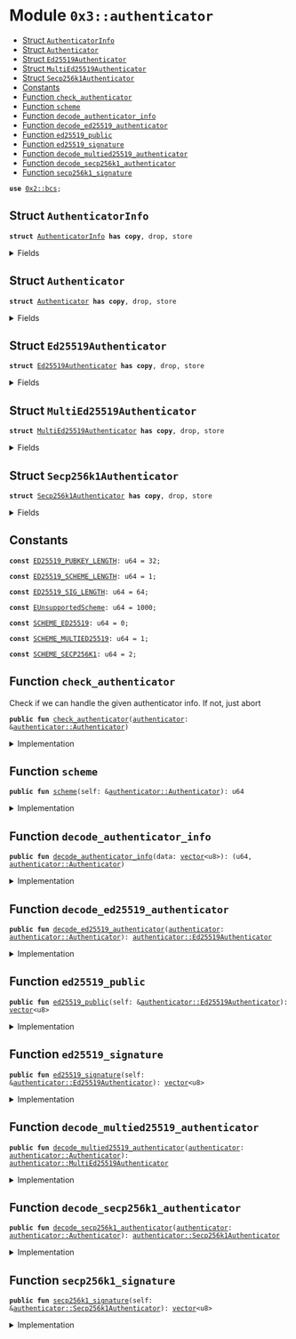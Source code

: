 
<a name="0x3_authenticator"></a>

# Module `0x3::authenticator`



-  [Struct `AuthenticatorInfo`](#0x3_authenticator_AuthenticatorInfo)
-  [Struct `Authenticator`](#0x3_authenticator_Authenticator)
-  [Struct `Ed25519Authenticator`](#0x3_authenticator_Ed25519Authenticator)
-  [Struct `MultiEd25519Authenticator`](#0x3_authenticator_MultiEd25519Authenticator)
-  [Struct `Secp256k1Authenticator`](#0x3_authenticator_Secp256k1Authenticator)
-  [Constants](#@Constants_0)
-  [Function `check_authenticator`](#0x3_authenticator_check_authenticator)
-  [Function `scheme`](#0x3_authenticator_scheme)
-  [Function `decode_authenticator_info`](#0x3_authenticator_decode_authenticator_info)
-  [Function `decode_ed25519_authenticator`](#0x3_authenticator_decode_ed25519_authenticator)
-  [Function `ed25519_public`](#0x3_authenticator_ed25519_public)
-  [Function `ed25519_signature`](#0x3_authenticator_ed25519_signature)
-  [Function `decode_multied25519_authenticator`](#0x3_authenticator_decode_multied25519_authenticator)
-  [Function `decode_secp256k1_authenticator`](#0x3_authenticator_decode_secp256k1_authenticator)
-  [Function `secp256k1_signature`](#0x3_authenticator_secp256k1_signature)


<pre><code><b>use</b> <a href="">0x2::bcs</a>;
</code></pre>



<a name="0x3_authenticator_AuthenticatorInfo"></a>

## Struct `AuthenticatorInfo`



<pre><code><b>struct</b> <a href="authenticator.md#0x3_authenticator_AuthenticatorInfo">AuthenticatorInfo</a> <b>has</b> <b>copy</b>, drop, store
</code></pre>



<details>
<summary>Fields</summary>


<dl>
<dt>
<code>sequence_number: u64</code>
</dt>
<dd>

</dd>
<dt>
<code><a href="authenticator.md#0x3_authenticator">authenticator</a>: <a href="authenticator.md#0x3_authenticator_Authenticator">authenticator::Authenticator</a></code>
</dt>
<dd>

</dd>
</dl>


</details>

<a name="0x3_authenticator_Authenticator"></a>

## Struct `Authenticator`



<pre><code><b>struct</b> <a href="authenticator.md#0x3_authenticator_Authenticator">Authenticator</a> <b>has</b> <b>copy</b>, drop, store
</code></pre>



<details>
<summary>Fields</summary>


<dl>
<dt>
<code>scheme: u64</code>
</dt>
<dd>

</dd>
<dt>
<code>payload: <a href="">vector</a>&lt;u8&gt;</code>
</dt>
<dd>

</dd>
</dl>


</details>

<a name="0x3_authenticator_Ed25519Authenticator"></a>

## Struct `Ed25519Authenticator`



<pre><code><b>struct</b> <a href="authenticator.md#0x3_authenticator_Ed25519Authenticator">Ed25519Authenticator</a> <b>has</b> <b>copy</b>, drop, store
</code></pre>



<details>
<summary>Fields</summary>


<dl>
<dt>
<code>signature: <a href="">vector</a>&lt;u8&gt;</code>
</dt>
<dd>

</dd>
</dl>


</details>

<a name="0x3_authenticator_MultiEd25519Authenticator"></a>

## Struct `MultiEd25519Authenticator`



<pre><code><b>struct</b> <a href="authenticator.md#0x3_authenticator_MultiEd25519Authenticator">MultiEd25519Authenticator</a> <b>has</b> <b>copy</b>, drop, store
</code></pre>



<details>
<summary>Fields</summary>


<dl>
<dt>
<code>public_key: <a href="">vector</a>&lt;u8&gt;</code>
</dt>
<dd>

</dd>
<dt>
<code>signature: <a href="">vector</a>&lt;u8&gt;</code>
</dt>
<dd>

</dd>
</dl>


</details>

<a name="0x3_authenticator_Secp256k1Authenticator"></a>

## Struct `Secp256k1Authenticator`



<pre><code><b>struct</b> <a href="authenticator.md#0x3_authenticator_Secp256k1Authenticator">Secp256k1Authenticator</a> <b>has</b> <b>copy</b>, drop, store
</code></pre>



<details>
<summary>Fields</summary>


<dl>
<dt>
<code>signature: <a href="">vector</a>&lt;u8&gt;</code>
</dt>
<dd>

</dd>
</dl>


</details>

<a name="@Constants_0"></a>

## Constants


<a name="0x3_authenticator_ED25519_PUBKEY_LENGTH"></a>



<pre><code><b>const</b> <a href="authenticator.md#0x3_authenticator_ED25519_PUBKEY_LENGTH">ED25519_PUBKEY_LENGTH</a>: u64 = 32;
</code></pre>



<a name="0x3_authenticator_ED25519_SCHEME_LENGTH"></a>



<pre><code><b>const</b> <a href="authenticator.md#0x3_authenticator_ED25519_SCHEME_LENGTH">ED25519_SCHEME_LENGTH</a>: u64 = 1;
</code></pre>



<a name="0x3_authenticator_ED25519_SIG_LENGTH"></a>



<pre><code><b>const</b> <a href="authenticator.md#0x3_authenticator_ED25519_SIG_LENGTH">ED25519_SIG_LENGTH</a>: u64 = 64;
</code></pre>



<a name="0x3_authenticator_EUnsupportedScheme"></a>



<pre><code><b>const</b> <a href="authenticator.md#0x3_authenticator_EUnsupportedScheme">EUnsupportedScheme</a>: u64 = 1000;
</code></pre>



<a name="0x3_authenticator_SCHEME_ED25519"></a>



<pre><code><b>const</b> <a href="authenticator.md#0x3_authenticator_SCHEME_ED25519">SCHEME_ED25519</a>: u64 = 0;
</code></pre>



<a name="0x3_authenticator_SCHEME_MULTIED25519"></a>



<pre><code><b>const</b> <a href="authenticator.md#0x3_authenticator_SCHEME_MULTIED25519">SCHEME_MULTIED25519</a>: u64 = 1;
</code></pre>



<a name="0x3_authenticator_SCHEME_SECP256K1"></a>



<pre><code><b>const</b> <a href="authenticator.md#0x3_authenticator_SCHEME_SECP256K1">SCHEME_SECP256K1</a>: u64 = 2;
</code></pre>



<a name="0x3_authenticator_check_authenticator"></a>

## Function `check_authenticator`

Check if we can handle the given authenticator info.
If not, just abort


<pre><code><b>public</b> <b>fun</b> <a href="authenticator.md#0x3_authenticator_check_authenticator">check_authenticator</a>(<a href="authenticator.md#0x3_authenticator">authenticator</a>: &<a href="authenticator.md#0x3_authenticator_Authenticator">authenticator::Authenticator</a>)
</code></pre>



<details>
<summary>Implementation</summary>


<pre><code><b>public</b> <b>fun</b> <a href="authenticator.md#0x3_authenticator_check_authenticator">check_authenticator</a>(<a href="authenticator.md#0x3_authenticator">authenticator</a>: &<a href="authenticator.md#0x3_authenticator_Authenticator">Authenticator</a>) {
   <b>assert</b>!(<a href="authenticator.md#0x3_authenticator_is_builtin_scheme">is_builtin_scheme</a>(<a href="authenticator.md#0x3_authenticator">authenticator</a>.scheme), <a href="authenticator.md#0x3_authenticator_EUnsupportedScheme">EUnsupportedScheme</a>);
}
</code></pre>



</details>

<a name="0x3_authenticator_scheme"></a>

## Function `scheme`



<pre><code><b>public</b> <b>fun</b> <a href="authenticator.md#0x3_authenticator_scheme">scheme</a>(self: &<a href="authenticator.md#0x3_authenticator_Authenticator">authenticator::Authenticator</a>): u64
</code></pre>



<details>
<summary>Implementation</summary>


<pre><code><b>public</b> <b>fun</b> <a href="authenticator.md#0x3_authenticator_scheme">scheme</a>(self: &<a href="authenticator.md#0x3_authenticator_Authenticator">Authenticator</a>): u64 {
   self.scheme
}
</code></pre>



</details>

<a name="0x3_authenticator_decode_authenticator_info"></a>

## Function `decode_authenticator_info`



<pre><code><b>public</b> <b>fun</b> <a href="authenticator.md#0x3_authenticator_decode_authenticator_info">decode_authenticator_info</a>(data: <a href="">vector</a>&lt;u8&gt;): (u64, <a href="authenticator.md#0x3_authenticator_Authenticator">authenticator::Authenticator</a>)
</code></pre>



<details>
<summary>Implementation</summary>


<pre><code><b>public</b> <b>fun</b> <a href="authenticator.md#0x3_authenticator_decode_authenticator_info">decode_authenticator_info</a>(data: <a href="">vector</a>&lt;u8&gt;): (u64, <a href="authenticator.md#0x3_authenticator_Authenticator">Authenticator</a>) {
   <b>let</b> info = moveos_std::bcs::from_bytes&lt;<a href="authenticator.md#0x3_authenticator_AuthenticatorInfo">AuthenticatorInfo</a>&gt;(data);
   <b>let</b> <a href="authenticator.md#0x3_authenticator_AuthenticatorInfo">AuthenticatorInfo</a> { sequence_number, <a href="authenticator.md#0x3_authenticator">authenticator</a> } = info;
   (sequence_number, <a href="authenticator.md#0x3_authenticator">authenticator</a>)
}
</code></pre>



</details>

<a name="0x3_authenticator_decode_ed25519_authenticator"></a>

## Function `decode_ed25519_authenticator`



<pre><code><b>public</b> <b>fun</b> <a href="authenticator.md#0x3_authenticator_decode_ed25519_authenticator">decode_ed25519_authenticator</a>(<a href="authenticator.md#0x3_authenticator">authenticator</a>: <a href="authenticator.md#0x3_authenticator_Authenticator">authenticator::Authenticator</a>): <a href="authenticator.md#0x3_authenticator_Ed25519Authenticator">authenticator::Ed25519Authenticator</a>
</code></pre>



<details>
<summary>Implementation</summary>


<pre><code><b>public</b> <b>fun</b> <a href="authenticator.md#0x3_authenticator_decode_ed25519_authenticator">decode_ed25519_authenticator</a>(<a href="authenticator.md#0x3_authenticator">authenticator</a>: <a href="authenticator.md#0x3_authenticator_Authenticator">Authenticator</a>): <a href="authenticator.md#0x3_authenticator_Ed25519Authenticator">Ed25519Authenticator</a> {
   <b>assert</b>!(<a href="authenticator.md#0x3_authenticator">authenticator</a>.scheme == <a href="authenticator.md#0x3_authenticator_SCHEME_ED25519">SCHEME_ED25519</a>, <a href="authenticator.md#0x3_authenticator_EUnsupportedScheme">EUnsupportedScheme</a>);
   moveos_std::bcs::from_bytes&lt;<a href="authenticator.md#0x3_authenticator_Ed25519Authenticator">Ed25519Authenticator</a>&gt;(<a href="authenticator.md#0x3_authenticator">authenticator</a>.payload)
}
</code></pre>



</details>

<a name="0x3_authenticator_ed25519_public"></a>

## Function `ed25519_public`



<pre><code><b>public</b> <b>fun</b> <a href="authenticator.md#0x3_authenticator_ed25519_public">ed25519_public</a>(self: &<a href="authenticator.md#0x3_authenticator_Ed25519Authenticator">authenticator::Ed25519Authenticator</a>): <a href="">vector</a>&lt;u8&gt;
</code></pre>



<details>
<summary>Implementation</summary>


<pre><code><b>public</b> <b>fun</b> <a href="authenticator.md#0x3_authenticator_ed25519_public">ed25519_public</a>(self: &<a href="authenticator.md#0x3_authenticator_Ed25519Authenticator">Ed25519Authenticator</a>): <a href="">vector</a>&lt;u8&gt; {
   <b>let</b> public_key = <a href="_empty">vector::empty</a>&lt;u8&gt;();
   <b>let</b> i = <a href="authenticator.md#0x3_authenticator_ED25519_SCHEME_LENGTH">ED25519_SCHEME_LENGTH</a> + <a href="authenticator.md#0x3_authenticator_ED25519_SIG_LENGTH">ED25519_SIG_LENGTH</a>;
   <b>while</b> (i &lt; <a href="authenticator.md#0x3_authenticator_ED25519_SCHEME_LENGTH">ED25519_SCHEME_LENGTH</a> + <a href="authenticator.md#0x3_authenticator_ED25519_SIG_LENGTH">ED25519_SIG_LENGTH</a> + <a href="authenticator.md#0x3_authenticator_ED25519_PUBKEY_LENGTH">ED25519_PUBKEY_LENGTH</a>) {
      <b>let</b> value = <a href="_borrow">vector::borrow</a>(&self.signature, i);
      <a href="_push_back">vector::push_back</a>(&<b>mut</b> public_key, *value);
      i = i + 1;
   };

   public_key
}
</code></pre>



</details>

<a name="0x3_authenticator_ed25519_signature"></a>

## Function `ed25519_signature`



<pre><code><b>public</b> <b>fun</b> <a href="authenticator.md#0x3_authenticator_ed25519_signature">ed25519_signature</a>(self: &<a href="authenticator.md#0x3_authenticator_Ed25519Authenticator">authenticator::Ed25519Authenticator</a>): <a href="">vector</a>&lt;u8&gt;
</code></pre>



<details>
<summary>Implementation</summary>


<pre><code><b>public</b> <b>fun</b> <a href="authenticator.md#0x3_authenticator_ed25519_signature">ed25519_signature</a>(self: &<a href="authenticator.md#0x3_authenticator_Ed25519Authenticator">Ed25519Authenticator</a>): <a href="">vector</a>&lt;u8&gt; {
   <b>let</b> sign = <a href="_empty">vector::empty</a>&lt;u8&gt;();
   <b>let</b> i = <a href="authenticator.md#0x3_authenticator_ED25519_SCHEME_LENGTH">ED25519_SCHEME_LENGTH</a>;
   <b>while</b> (i &lt; <a href="authenticator.md#0x3_authenticator_ED25519_SIG_LENGTH">ED25519_SIG_LENGTH</a> + 1) {
      <b>let</b> value = <a href="_borrow">vector::borrow</a>(&self.signature, i);
      <a href="_push_back">vector::push_back</a>(&<b>mut</b> sign, *value);
      i = i + 1;
   };

   sign
}
</code></pre>



</details>

<a name="0x3_authenticator_decode_multied25519_authenticator"></a>

## Function `decode_multied25519_authenticator`



<pre><code><b>public</b> <b>fun</b> <a href="authenticator.md#0x3_authenticator_decode_multied25519_authenticator">decode_multied25519_authenticator</a>(<a href="authenticator.md#0x3_authenticator">authenticator</a>: <a href="authenticator.md#0x3_authenticator_Authenticator">authenticator::Authenticator</a>): <a href="authenticator.md#0x3_authenticator_MultiEd25519Authenticator">authenticator::MultiEd25519Authenticator</a>
</code></pre>



<details>
<summary>Implementation</summary>


<pre><code><b>public</b> <b>fun</b> <a href="authenticator.md#0x3_authenticator_decode_multied25519_authenticator">decode_multied25519_authenticator</a>(<a href="authenticator.md#0x3_authenticator">authenticator</a>: <a href="authenticator.md#0x3_authenticator_Authenticator">Authenticator</a>): <a href="authenticator.md#0x3_authenticator_MultiEd25519Authenticator">MultiEd25519Authenticator</a> {
   <b>assert</b>!(<a href="authenticator.md#0x3_authenticator">authenticator</a>.scheme == <a href="authenticator.md#0x3_authenticator_SCHEME_MULTIED25519">SCHEME_MULTIED25519</a>, <a href="authenticator.md#0x3_authenticator_EUnsupportedScheme">EUnsupportedScheme</a>);
   moveos_std::bcs::from_bytes&lt;<a href="authenticator.md#0x3_authenticator_MultiEd25519Authenticator">MultiEd25519Authenticator</a>&gt;(<a href="authenticator.md#0x3_authenticator">authenticator</a>.payload)
}
</code></pre>



</details>

<a name="0x3_authenticator_decode_secp256k1_authenticator"></a>

## Function `decode_secp256k1_authenticator`



<pre><code><b>public</b> <b>fun</b> <a href="authenticator.md#0x3_authenticator_decode_secp256k1_authenticator">decode_secp256k1_authenticator</a>(<a href="authenticator.md#0x3_authenticator">authenticator</a>: <a href="authenticator.md#0x3_authenticator_Authenticator">authenticator::Authenticator</a>): <a href="authenticator.md#0x3_authenticator_Secp256k1Authenticator">authenticator::Secp256k1Authenticator</a>
</code></pre>



<details>
<summary>Implementation</summary>


<pre><code><b>public</b> <b>fun</b> <a href="authenticator.md#0x3_authenticator_decode_secp256k1_authenticator">decode_secp256k1_authenticator</a>(<a href="authenticator.md#0x3_authenticator">authenticator</a>: <a href="authenticator.md#0x3_authenticator_Authenticator">Authenticator</a>): <a href="authenticator.md#0x3_authenticator_Secp256k1Authenticator">Secp256k1Authenticator</a> {
   <b>assert</b>!(<a href="authenticator.md#0x3_authenticator">authenticator</a>.scheme == <a href="authenticator.md#0x3_authenticator_SCHEME_SECP256K1">SCHEME_SECP256K1</a>, <a href="authenticator.md#0x3_authenticator_EUnsupportedScheme">EUnsupportedScheme</a>);
   moveos_std::bcs::from_bytes&lt;<a href="authenticator.md#0x3_authenticator_Secp256k1Authenticator">Secp256k1Authenticator</a>&gt;(<a href="authenticator.md#0x3_authenticator">authenticator</a>.payload)
}
</code></pre>



</details>

<a name="0x3_authenticator_secp256k1_signature"></a>

## Function `secp256k1_signature`



<pre><code><b>public</b> <b>fun</b> <a href="authenticator.md#0x3_authenticator_secp256k1_signature">secp256k1_signature</a>(self: &<a href="authenticator.md#0x3_authenticator_Secp256k1Authenticator">authenticator::Secp256k1Authenticator</a>): <a href="">vector</a>&lt;u8&gt;
</code></pre>



<details>
<summary>Implementation</summary>


<pre><code><b>public</b> <b>fun</b> <a href="authenticator.md#0x3_authenticator_secp256k1_signature">secp256k1_signature</a>(self: &<a href="authenticator.md#0x3_authenticator_Secp256k1Authenticator">Secp256k1Authenticator</a>): <a href="">vector</a>&lt;u8&gt; {
   self.signature
}
</code></pre>



</details>
